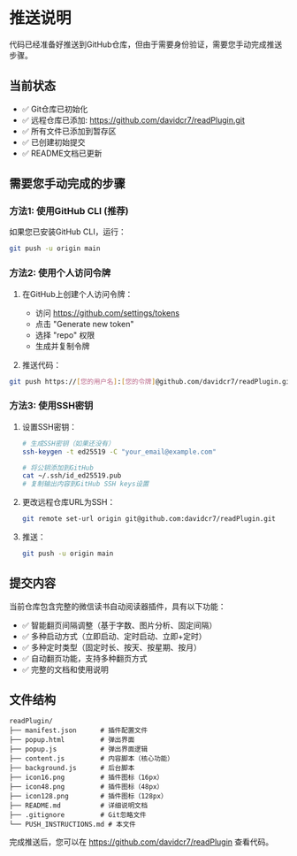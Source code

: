 # 推送说明

代码已经准备好推送到GitHub仓库，但由于需要身份验证，需要您手动完成推送步骤。

## 当前状态

- ✅ Git仓库已初始化
- ✅ 远程仓库已添加: https://github.com/davidcr7/readPlugin.git
- ✅ 所有文件已添加到暂存区
- ✅ 已创建初始提交
- ✅ README文档已更新

## 需要您手动完成的步骤

### 方法1: 使用GitHub CLI (推荐)

如果您已安装GitHub CLI，运行：
```bash
git push -u origin main
```

### 方法2: 使用个人访问令牌

1. 在GitHub上创建个人访问令牌：
   - 访问 https://github.com/settings/tokens
   - 点击 "Generate new token"
   - 选择 "repo" 权限
   - 生成并复制令牌

2. 推送代码：
```bash
git push https://[您的用户名]:[您的令牌]@github.com/davidcr7/readPlugin.git main
```

### 方法3: 使用SSH密钥

1. 设置SSH密钥：
   ```bash
   # 生成SSH密钥（如果还没有）
   ssh-keygen -t ed25519 -C "your_email@example.com"
   
   # 将公钥添加到GitHub
   cat ~/.ssh/id_ed25519.pub
   # 复制输出内容到GitHub SSH keys设置
   ```

2. 更改远程仓库URL为SSH：
   ```bash
   git remote set-url origin git@github.com:davidcr7/readPlugin.git
   ```

3. 推送：
   ```bash
   git push -u origin main
   ```

## 提交内容

当前仓库包含完整的微信读书自动阅读器插件，具有以下功能：

- ✅ 智能翻页间隔调整（基于字数、图片分析、固定间隔）
- ✅ 多种启动方式（立即启动、定时启动、立即+定时）
- ✅ 多种定时类型（固定时长、按天、按星期、按月）
- ✅ 自动翻页功能，支持多种翻页方式
- ✅ 完整的文档和使用说明

## 文件结构

```
readPlugin/
├── manifest.json      # 插件配置文件
├── popup.html         # 弹出界面
├── popup.js           # 弹出界面逻辑
├── content.js         # 内容脚本（核心功能）
├── background.js      # 后台脚本
├── icon16.png         # 插件图标（16px）
├── icon48.png         # 插件图标（48px）
├── icon128.png        # 插件图标（128px）
├── README.md          # 详细说明文档
├── .gitignore         # Git忽略文件
└── PUSH_INSTRUCTIONS.md # 本文件
```

完成推送后，您可以在 https://github.com/davidcr7/readPlugin 查看代码。